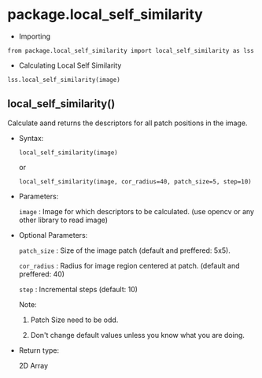 # package.local_self_similarity

- Importing

```
from package.local_self_similarity import local_self_similarity as lss
```

- Calculating Local Self Similarity 

```
lss.local_self_similarity(image)
```

## local_self_similarity()

Calculate aand returns the descriptors for all patch positions in the image. 

- Syntax:

  ```
  local_self_similarity(image)
  ```
  
  or
  
  ```
  local_self_similarity(image, cor_radius=40, patch_size=5, step=10)
  ```

- Parameters:

  `image`     : Image for which descriptors to be calculated. (use opencv or any other library to read image)
  
- Optional Parameters:
  
  `patch_size`    : Size of the image patch (default and preffered: 5x5). 
  
  `cor_radius`    : Radius for image region centered at patch. (default and preffered: 40)
  
  `step`      : Incremental steps (default: 10)
  
  Note: 
  
  1) Patch Size need to be odd.
  
  2) Don't change default values unless you know what you are doing.
  
- Return type:
  
  2D Array

